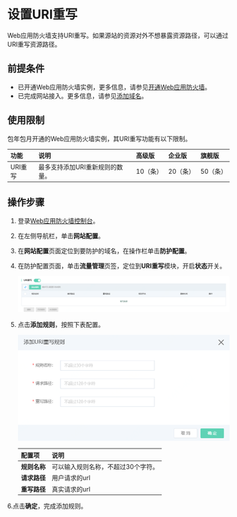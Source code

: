 # 设置URI重写

Web应用防火墙支持URI重写。如果源站的资源对外不想暴露资源路径，可以通过URI重写资源路径。

## 前提条件

- 已开通Web应用防火墙实例，更多信息，请参见[开通Web应用防火墙](https://docs.jdcloud.com/cn/web-application-firewall/purchase-process)。
- 已完成网站接入。更多信息，请参见[添加域名](https://docs.jdcloud.com/cn/web-application-firewall/step-1)。

## 使用限制

包年包月开通的Web应用防火墙实例，其URI重写功能有以下限制。

| 功能    | 说明                            | 高级版   | 企业版   | 旗舰版   |
| :------ | :------------------------------ | :------- | :------- | :------- |
| URI重写 | 最多支持添加URI重新规则的数量。 | 10（条） | 20（条） | 50（条） |

## 操作步骤

1. 登录[Web应用防火墙控制台](https://cloudwaf-console.jdcloud.com/overview/business)。

2. 在左侧导航栏，单击**网站配置**。

3. 在**网站配置**页面定位到要防护的域名，在操作栏单击**防护配置**。

4. 在防护配置页面，单击**流量管理**页签，定位到**URI重写**模块，开启**状态**开关。

   ![image](../../../../../image/WAF/protect-configure/50.URI-Rewrite.png)

5. 点击**添加规则**，按照下表配置。

   ![image](../../../../../image/WAF/protect-configure/51.URI-Rewrite-Add-Rule.png)

   | 配置项       | 说明                               |
   | ------------ | ---------------------------------- |
   | **规则名称** | 可以输入规则名称，不超过30个字符。 |
   | **请求路径** | 用户请求的url                      |
   | **重写路径** | 真实请求的url                      |

6.点击**确定**，完成添加规则。